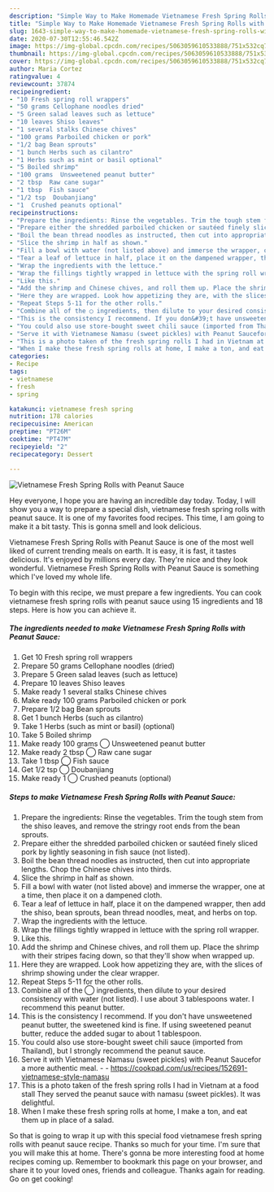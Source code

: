 ```yaml
---
description: "Simple Way to Make Homemade Vietnamese Fresh Spring Rolls with Peanut Sauce"
title: "Simple Way to Make Homemade Vietnamese Fresh Spring Rolls with Peanut Sauce"
slug: 1643-simple-way-to-make-homemade-vietnamese-fresh-spring-rolls-with-peanut-sauce
date: 2020-07-30T12:55:46.542Z
image: https://img-global.cpcdn.com/recipes/5063059610533888/751x532cq70/vietnamese-fresh-spring-rolls-with-peanut-sauce-recipe-main-photo.jpg
thumbnail: https://img-global.cpcdn.com/recipes/5063059610533888/751x532cq70/vietnamese-fresh-spring-rolls-with-peanut-sauce-recipe-main-photo.jpg
cover: https://img-global.cpcdn.com/recipes/5063059610533888/751x532cq70/vietnamese-fresh-spring-rolls-with-peanut-sauce-recipe-main-photo.jpg
author: Maria Cortez
ratingvalue: 4
reviewcount: 37874
recipeingredient:
- "10 Fresh spring roll wrappers"
- "50 grams Cellophane noodles dried"
- "5 Green salad leaves such as lettuce"
- "10 leaves Shiso leaves"
- "1 several stalks Chinese chives"
- "100 grams Parboiled chicken or pork"
- "1/2 bag Bean sprouts"
- "1 bunch Herbs such as cilantro"
- "1 Herbs such as mint or basil optional"
- "5 Boiled shrimp"
- "100 grams  Unsweetened peanut butter"
- "2 tbsp  Raw cane sugar"
- "1 tbsp  Fish sauce"
- "1/2 tsp  Doubanjiang"
- "1  Crushed peanuts optional"
recipeinstructions:
- "Prepare the ingredients: Rinse the vegetables. Trim the tough stem from the shiso leaves, and remove the stringy root ends from the bean sprouts."
- "Prepare either the shredded parboiled chicken or sautéed finely sliced pork by lightly seasoning in fish sauce (not listed)."
- "Boil the bean thread noodles as instructed, then cut into appropriate lengths. Chop the Chinese chives into thirds."
- "Slice the shrimp in half as shown."
- "Fill a bowl with water (not listed above) and immerse the wrapper, one at a time, then place it on a dampened cloth."
- "Tear a leaf of lettuce in half, place it on the dampened wrapper, then add the shiso, bean sprouts, bean thread noodles, meat, and herbs on top."
- "Wrap the ingredients with the lettuce."
- "Wrap the fillings tightly wrapped in lettuce with the spring roll wrapper."
- "Like this."
- "Add the shrimp and Chinese chives, and roll them up. Place the shrimp with their stripes facing down, so that they&#39;ll show when wrapped up."
- "Here they are wrapped. Look how appetizing they are, with the slices of shrimp showing under the clear wrapper."
- "Repeat Steps 5-11 for the other rolls."
- "Combine all of the ◯ ingredients, then dilute to your desired consistency with water (not listed). I use about 3 tablespoons water. I recommend this peanut butter."
- "This is the consistency I recommend. If you don&#39;t have unsweetened peanut butter, the sweetened kind is fine. If using sweetened peanut butter, reduce the added sugar to about 1 tablespoon."
- "You could also use store-bought sweet chili sauce (imported from Thailand), but I strongly recommend the peanut sauce."
- "Serve it with Vietnamese Namasu (sweet pickles) with Peanut Saucefor a more authentic meal.  https://cookpad.com/us/recipes/152691-vietnamese-style-namasu"
- "This is a photo taken of the fresh spring rolls I had in Vietnam at a food stall They served the peanut sauce with namasu (sweet pickles). It was delightful."
- "When I make these fresh spring rolls at home, I make a ton, and eat them up in place of a salad."
categories:
- Recipe
tags:
- vietnamese
- fresh
- spring

katakunci: vietnamese fresh spring 
nutrition: 178 calories
recipecuisine: American
preptime: "PT26M"
cooktime: "PT47M"
recipeyield: "2"
recipecategory: Dessert

---
```



![Vietnamese Fresh Spring Rolls with Peanut Sauce](https://img-global.cpcdn.com/recipes/5063059610533888/751x532cq70/vietnamese-fresh-spring-rolls-with-peanut-sauce-recipe-main-photo.jpg)

Hey everyone, I hope you are having an incredible day today. Today, I will show you a way to prepare a special dish, vietnamese fresh spring rolls with peanut sauce. It is one of my favorites food recipes. This time, I am going to make it a bit tasty. This is gonna smell and look delicious.

Vietnamese Fresh Spring Rolls with Peanut Sauce is one of the most well liked of current trending meals on earth. It is easy, it is fast, it tastes delicious. It's enjoyed by millions every day. They're nice and they look wonderful. Vietnamese Fresh Spring Rolls with Peanut Sauce is something which I've loved my whole life.




To begin with this recipe, we must prepare a few ingredients. You can cook vietnamese fresh spring rolls with peanut sauce using 15 ingredients and 18 steps. Here is how you can achieve it.

<!--inarticleads1-->

##### The ingredients needed to make Vietnamese Fresh Spring Rolls with Peanut Sauce:

1. Get 10 Fresh spring roll wrappers
1. Prepare 50 grams Cellophane noodles (dried)
1. Prepare 5 Green salad leaves (such as lettuce)
1. Prepare 10 leaves Shiso leaves
1. Make ready 1 several stalks Chinese chives
1. Make ready 100 grams Parboiled chicken or pork
1. Prepare 1/2 bag Bean sprouts
1. Get 1 bunch Herbs (such as cilantro)
1. Take 1 Herbs (such as mint or basil) (optional)
1. Take 5 Boiled shrimp
1. Make ready 100 grams ◯ Unsweetened peanut butter
1. Make ready 2 tbsp ◯ Raw cane sugar
1. Take 1 tbsp ◯ Fish sauce
1. Get 1/2 tsp ◯ Doubanjiang
1. Make ready 1 ◯ Crushed peanuts (optional)




<!--inarticleads2-->

##### Steps to make Vietnamese Fresh Spring Rolls with Peanut Sauce:

1. Prepare the ingredients: Rinse the vegetables. Trim the tough stem from the shiso leaves, and remove the stringy root ends from the bean sprouts.
1. Prepare either the shredded parboiled chicken or sautéed finely sliced pork by lightly seasoning in fish sauce (not listed).
1. Boil the bean thread noodles as instructed, then cut into appropriate lengths. Chop the Chinese chives into thirds.
1. Slice the shrimp in half as shown.
1. Fill a bowl with water (not listed above) and immerse the wrapper, one at a time, then place it on a dampened cloth.
1. Tear a leaf of lettuce in half, place it on the dampened wrapper, then add the shiso, bean sprouts, bean thread noodles, meat, and herbs on top.
1. Wrap the ingredients with the lettuce.
1. Wrap the fillings tightly wrapped in lettuce with the spring roll wrapper.
1. Like this.
1. Add the shrimp and Chinese chives, and roll them up. Place the shrimp with their stripes facing down, so that they&#39;ll show when wrapped up.
1. Here they are wrapped. Look how appetizing they are, with the slices of shrimp showing under the clear wrapper.
1. Repeat Steps 5-11 for the other rolls.
1. Combine all of the ◯ ingredients, then dilute to your desired consistency with water (not listed). I use about 3 tablespoons water. I recommend this peanut butter.
1. This is the consistency I recommend. If you don&#39;t have unsweetened peanut butter, the sweetened kind is fine. If using sweetened peanut butter, reduce the added sugar to about 1 tablespoon.
1. You could also use store-bought sweet chili sauce (imported from Thailand), but I strongly recommend the peanut sauce.
1. Serve it with Vietnamese Namasu (sweet pickles) with Peanut Saucefor a more authentic meal. -  - https://cookpad.com/us/recipes/152691-vietnamese-style-namasu
1. This is a photo taken of the fresh spring rolls I had in Vietnam at a food stall They served the peanut sauce with namasu (sweet pickles). It was delightful.
1. When I make these fresh spring rolls at home, I make a ton, and eat them up in place of a salad.




So that is going to wrap it up with this special food vietnamese fresh spring rolls with peanut sauce recipe. Thanks so much for your time. I'm sure that you will make this at home. There's gonna be more interesting food at home recipes coming up. Remember to bookmark this page on your browser, and share it to your loved ones, friends and colleague. Thanks again for reading. Go on get cooking!
